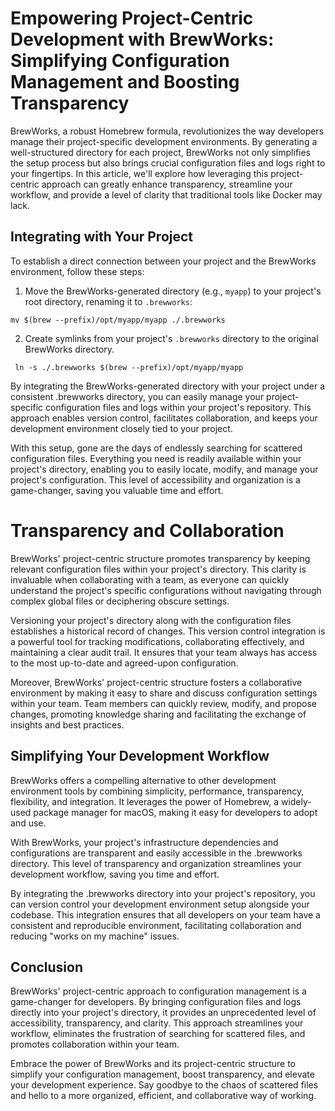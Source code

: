 # Empowering Project-Centric Development with BrewWorks: Simplifying Configuration Management and Boosting Transparency

BrewWorks, a robust Homebrew formula, revolutionizes the way developers manage their project-specific development environments. By generating a well-structured directory for each project, BrewWorks not only simplifies the setup process but also brings crucial configuration files and logs right to your fingertips. In this article, we'll explore how leveraging this project-centric approach can greatly enhance transparency, streamline your workflow, and provide a level of clarity that traditional tools like Docker may lack.


## Integrating with Your Project

To establish a direct connection between your project and the BrewWorks environment, follow these steps:

1. Move the BrewWorks-generated directory (e.g., `myapp`) to your project's root directory, renaming it to `.brewworks`:

```shell
mv $(brew --prefix)/opt/myapp/myapp ./.brewworks
```
2. Create symlinks from your project's `.brewworks` directory to the original BrewWorks directory.

```shell
 ln -s ./.brewworks $(brew --prefix)/opt/myapp/myapp
```

By integrating the BrewWorks-generated directory with your project under a consistent .brewworks directory, you can easily manage your project-specific configuration files and logs within your project's repository. This approach enables version control, facilitates collaboration, and keeps your development environment closely tied to your project.

With this setup, gone are the days of endlessly searching for scattered configuration files. Everything you need is readily available within your project's directory, enabling you to easily locate, modify, and manage your project's configuration. This level of accessibility and organization is a game-changer, saving you valuable time and effort.

# Transparency and Collaboration

BrewWorks' project-centric structure promotes transparency by keeping relevant configuration files within your project's directory. This clarity is invaluable when collaborating with a team, as everyone can quickly understand the project's specific configurations without navigating through complex global files or deciphering obscure settings.

Versioning your project's directory along with the configuration files establishes a historical record of changes. This version control integration is a powerful tool for tracking modifications, collaborating effectively, and maintaining a clear audit trail. It ensures that your team always has access to the most up-to-date and agreed-upon configuration.

Moreover, BrewWorks' project-centric structure fosters a collaborative environment by making it easy to share and discuss configuration settings within your team. Team members can quickly review, modify, and propose changes, promoting knowledge sharing and facilitating the exchange of insights and best practices.

## Simplifying Your Development Workflow

BrewWorks offers a compelling alternative to other development environment tools by combining simplicity, performance, transparency, flexibility, and integration. It leverages the power of Homebrew, a widely-used package manager for macOS, making it easy for developers to adopt and use.

With BrewWorks, your project's infrastructure dependencies and configurations are transparent and easily accessible in the .brewworks directory. This level of transparency and organization streamlines your development workflow, saving you time and effort.

By integrating the .brewworks directory into your project's repository, you can version control your development environment setup alongside your codebase. This integration ensures that all developers on your team have a consistent and reproducible environment, facilitating collaboration and reducing "works on my machine" issues.

## Conclusion

BrewWorks' project-centric approach to configuration management is a game-changer for developers. By bringing configuration files and logs directly into your project's directory, it provides an unprecedented level of accessibility, transparency, and clarity. This approach streamlines your workflow, eliminates the frustration of searching for scattered files, and promotes collaboration within your team.

Embrace the power of BrewWorks and its project-centric structure to simplify your configuration management, boost transparency, and elevate your development experience. Say goodbye to the chaos of scattered files and hello to a more organized, efficient, and collaborative way of working.
